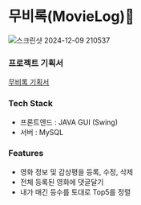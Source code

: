 # 무비록(MovieLog)🍿
![스크린샷 2024-12-09 210537](https://github.com/user-attachments/assets/5fb90e14-fac9-4d53-96d5-3ba1e0a3ce74)
### 프로젝트 기획서

[무비록 기획서](https://www.notion.so/be72edcd4d5e485e80410dfda069f303?pvs=21)
### Tech Stack

- 프론트엔드 : JAVA GUI (Swing)
- 서버 : MySQL

### **Features**

- 영화 정보 및 감상평을 등록, 수정, 삭제
- 전체 등록된 영화에 댓글달기
- 내가 매긴 등수를 토대로 Top5를 정렬
